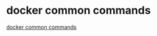 # docker common commands
[docker common commands](https://aiwithcloud.com/2022/09/14/docker_common_commands/)